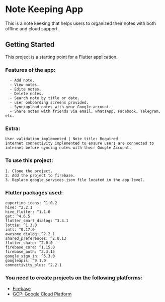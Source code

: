 # Note Keeping App

This is a note keeking that helps users to organized their notes with both offline and cloud support.

## Getting Started

This project is a starting point for a Flutter application.

### Features of the app:
      - Add note.
      - View notes.
      - Edite notes.
      - Delete notes.
      - Search note by title or date.
      - user onboarding screens provided.
      - Sync/upload notes with your Google account.
      - Share notes with friends via email, whatsApp, Facebook, Telegram, etc.
      
### Extra:
    User validation implemented | Note title: Required
    Internet connectivity implemented to ensure users are connected to internet before syncing notes with their Google Account.

### To use this project:
    1. Clone the project.
    2. Add the project to firebase.
    3. Replace google_services.json file located in the app level.
  
### Flutter packages used:
    cupertino_icons: ^1.0.2
    hive: ^2.2.1
    hive_flutter: ^1.1.0
    get: ^4.6.5
    flutter_smart_dialog: ^3.4.1
    lottie: ^1.3.0
    intl: ^0.17.0
    awesome_dialog: ^2.2.1
    shared_preferences: ^2.0.13
    flutter_share: ^2.0.0
    firebase_core: ^1.15.0
    firebase_auth: ^3.3.15
    google_sign_in: ^5.3.0
    googleapis: ^9.1.0
    connectivity_plus: ^2.2.1

### You need to create projects on the following platforms:

- [Firebase](https://console.firebase.google.com)
- [GCP: Google Cloud Platform](https://console.cloud.google.com)


